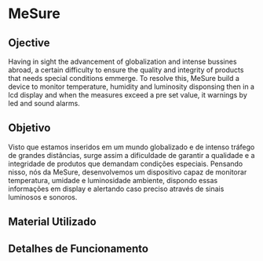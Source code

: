 # MeSure

## Ojective
Having in sight the advancement of globalization and intense bussines abroad, a certain difficulty to ensure the quality and integrity of products that needs special conditions emmerge. To resolve this, MeSure build a device to monitor temperature, humidity and luminosity disponsing then in a lcd display and when the measures exceed a pre set value, it warnings by led and sound alarms.  

## Objetivo
Visto que estamos inseridos em um mundo globalizado e de intenso tráfego de grandes distâncias, surge assim a dificuldade de garantir a qualidade e a integridade de produtos que demandam condições especiais. Pensando nisso, nós da MeSure, desenvolvemos um dispositivo capaz de monitorar temperatura, umidade e luminosidade ambiente, dispondo essas informações em display e alertando caso preciso através de sinais luminosos e sonoros.

## Material Utilizado

## Detalhes de Funcionamento
